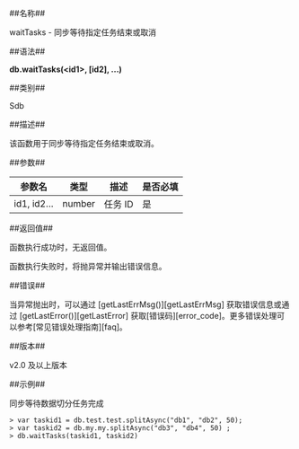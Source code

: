 ##名称##

waitTasks - 同步等待指定任务结束或取消

##语法##

**db.waitTasks(\<id1\>, [id2], ...)**

##类别##

Sdb

##描述##

该函数用于同步等待指定任务结束或取消。

##参数##

| 参数名 	| 类型 	   | 描述 		| 是否必填 	|
| ------ 	| ------ 	| ------ 	| ------ 	|
| id1, id2… | number 		| 任务 ID 	| 是	 	|


##返回值##

函数执行成功时，无返回值。

函数执行失败时，将抛异常并输出错误信息。

##错误##

当异常抛出时，可以通过 [getLastErrMsg()][getLastErrMsg] 获取错误信息或通过 [getLastError()][getLastError] 获取[错误码][error_code]。更多错误处理可以参考[常见错误处理指南][faq]。

##版本##

v2.0 及以上版本

##示例##

同步等待数据切分任务完成

```lang-javascript
> var taskid1 = db.test.test.splitAsync("db1", "db2", 50);
> var taskid2 = db.my.my.splitAsync("db3", "db4", 50) ;
> db.waitTasks(taskid1, taskid2)
```

[^_^]:
     本文使用的所有引用及链接
[getLastErrMsg]:manual/Manual/Sequoiadb_Command/Global/getLastErrMsg.md
[getLastError]:manual/Manual/Sequoiadb_Command/Global/getLastError.md
[faq]:manual/FAQ/faq_sdb.md
[error_code]:manual/Manual/Sequoiadb_error_code.md